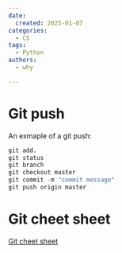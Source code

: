 ```yaml
---
date:
  created: 2025-01-07
categories:
  - CS
tags:
  - Python
authors:
  - why

---
```


# Git push
An exmaple of a git push:

```py title="git push"
git add.
git status
git branch
git checkout master
git commit -m "commit message"
git push origin master
```
<!-- more -->

# Git cheet sheet
[Git cheet sheet](https://training.github.com/downloads/zh_CN/github-git-cheat-sheet/)
